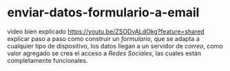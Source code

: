 # enviar-datos-formulario-a-email

video bien explicado https://youtu.be/ZSODvALdOkg?feature=shared
explicar paso a paso como construir un *formulario*, que se adapta a cualquier tipo de dispositivo, los datos llegan a un servidor de *correo*, como valor agregado se crea el acceso a *Redes Sociales*, las cuales están completamente funcionales.
